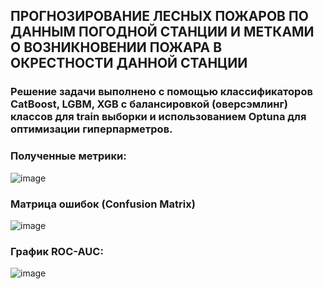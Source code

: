## ПРОГНОЗИРОВАНИЕ ЛЕСНЫХ ПОЖАРОВ ПО ДАННЫМ ПОГОДНОЙ СТАНЦИИ И МЕТКАМИ О ВОЗНИКНОВЕНИИ ПОЖАРА В ОКРЕСТНОСТИ ДАННОЙ СТАНЦИИ

### Решение задачи выполнено с помощью классификаторов CatBoost, LGBM, XGB c балансировкой (оверсэмлинг) классов для train выборки и использованием Optuna для оптимизации гиперпарметров.

### Полученные метрики:
![image](https://github.com/GorshkovAndrey/Forest_fires/assets/130226207/41d12df3-63bd-424a-bbd0-b917081324db)

### Матрица ошибок (Confusion Matrix)
![image](https://github.com/GorshkovAndrey/Forest_fires/assets/130226207/6101f576-6cfa-4767-b73a-72b152375cb3)

### График ROC-AUC:
![image](https://github.com/GorshkovAndrey/Forest_fires/assets/130226207/cdd99026-510b-47d6-8db2-2deedb347865)
